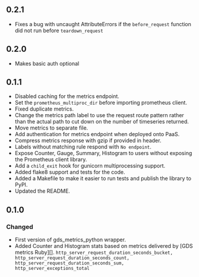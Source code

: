 ## 0.2.1
* Fixes a bug with uncaught AttributeErrors if the `before_request` function did not run before `teardown_request`

## 0.2.0
* Makes basic auth optional

## 0.1.1
* Disabled caching for the metrics endpoint.
* Set the `prometheus_multiproc_dir` before importing prometheus client.
* Fixed duplicate metrics.
* Change the metrics path label to use the request route pattern rather than the actual path to cut down on the number of timeseries returned.
* Move metrics to separate file.
* Add authentication for metrics endpoint when deployed onto PaaS.
* Compress metrics response with gzip if provided in header.
* Labels without matching rule respond with `No endpoint`.
* Expose Counter, Gauge, Summary, Histogram to users without exposing the Prometheus client library.
* Add a `child_exit` hook for gunicorn multiprocessing support.
* Added flake8 support and tests for the code.
* Added a Makefile to make it easier to run tests and publish the library to PyPI.
* Updated the README.

## 0.1.0

### Changed
* First version of gds_metrics_python wrapper.
* Added Counter and Histogram stats based on metrics delivered by [GDS metrics Ruby][].
```http_server_request_duration_seconds_bucket, http_server_request_duration_seconds_count, http_server_request_duration_seconds_sum, http_server_exceptions_total```

[GDS metrics Python]: https://github.com/alphagov/gds_metrics_python